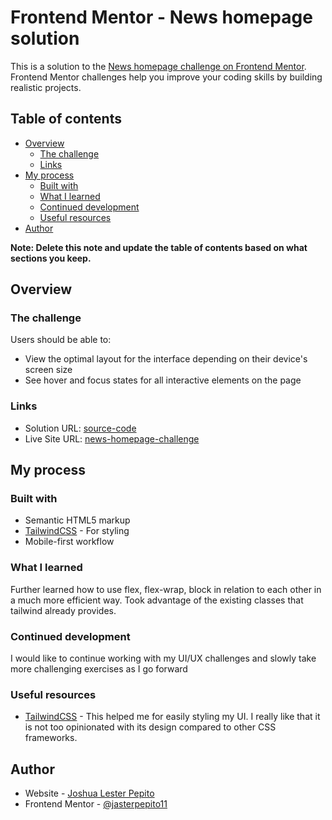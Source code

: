 # Frontend Mentor - News homepage solution

This is a solution to the [News homepage challenge on Frontend Mentor](https://www.frontendmentor.io/challenges/news-homepage-H6SWTa1MFl). Frontend Mentor challenges help you improve your coding skills by building realistic projects. 

## Table of contents

- [Overview](#overview)
  - [The challenge](#the-challenge)
  - [Links](#links)
- [My process](#my-process)
  - [Built with](#built-with)
  - [What I learned](#what-i-learned)
  - [Continued development](#continued-development)
  - [Useful resources](#useful-resources)
- [Author](#author)

**Note: Delete this note and update the table of contents based on what sections you keep.**

## Overview

### The challenge

Users should be able to:

- View the optimal layout for the interface depending on their device's screen size
- See hover and focus states for all interactive elements on the page


### Links

- Solution URL: [source-code](https://github.com/jasterpepito11/news-homepage-challenge)
- Live Site URL: [news-homepage-challenge](https://jasterpepito11.github.io/news-homepage-challenge/)

## My process

### Built with

- Semantic HTML5 markup
- [TailwindCSS](https://tailwindcss.com/) - For styling
- Mobile-first workflow

### What I learned
Further learned how to use flex, flex-wrap, block in relation to each other in
a much more efficient way. Took advantage of the existing classes that tailwind
already provides.


### Continued development
I would like to continue working with my UI/UX challenges and slowly take more challenging
exercises as I go forward

### Useful resources

- [TailwindCSS](https://tailwindcss.com/) - This helped me for easily styling my UI. I really like that it is not too opinionated with its design compared to other CSS frameworks.

## Author

- Website - [Joshua Lester Pepito](https://jasterpepito11.github.io/portfolio-app/)
- Frontend Mentor - [@jasterpepito11](https://www.frontendmentor.io/profile/jasterpepito11)
